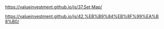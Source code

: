 https://valueinvestment.github.io/js/37.Set,Map/

https://valueinvestment.github.io/js/42.%EB%B9%84%EB%8F%99%EA%B8%B0/
